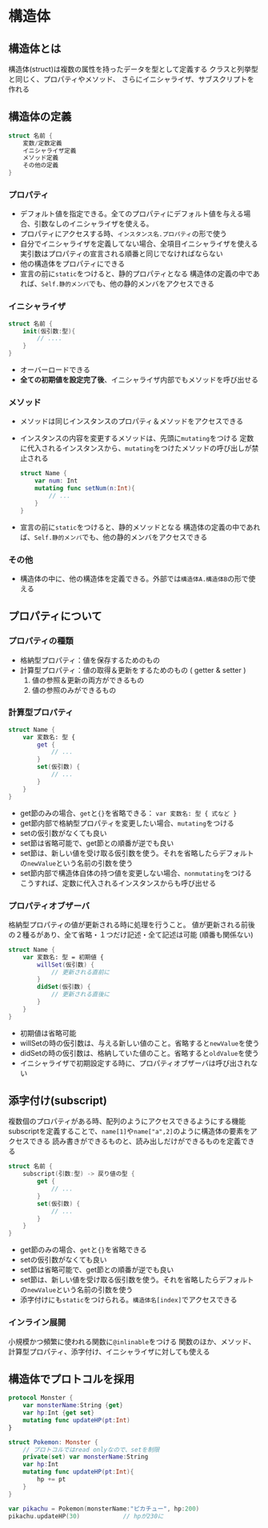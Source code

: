# 構造体

## 構造体とは

構造体(struct)は複数の属性を持ったデータを型として定義する
クラスと列挙型と同じく、プロパティやメソッド、
さらにイニシャライザ、サブスクリプトを作れる

## 構造体の定義

```swift
struct 名前 {
    変数/定数定義
    イニシャライザ定義
    メソッド定義
    その他の定義
}
```

### プロパティ

* デフォルト値を指定できる。全てのプロパティにデフォルト値を与える場合、引数なしのイニシャライザを使える。
* プロパティにアクセスする時、`インスタンス名.プロパティ`の形で使う
* 自分でイニシャライザを定義してない場合、全項目イニシャライザを使える
    実引数はプロパティの宣言される順番と同じでなければならない
* 他の構造体をプロパティにできる
* 宣言の前に`static`をつけると、静的プロパティとなる
    構造体の定義の中であれば、`Self.静的メンバ`でも、他の静的メンバをアクセスできる

### イニシャライザ

```swift
struct 名前 {
    init(仮引数:型){
        // ....
    }
}
```

* オーバーロードできる
* **全ての初期値を設定完了後**、イニシャライザ内部でもメソッドを呼び出せる

### メソッド

* メソッドは同じインスタンスのプロパティ＆メソッドをアクセスできる
* インスタンスの内容を変更するメソッドは、先頭に`mutating`をつける
    定数に代入されるインスタンスから、`mutating`をつけたメソッドの呼び出しが禁止される

    ```swift
    struct Name {
        var num: Int
        mutating func setNum(n:Int){
            // ...
        }
    }
    ```

* 宣言の前に`static`をつけると、静的メソッドとなる
    構造体の定義の中であれば、`Self.静的メンバ`でも、他の静的メンバをアクセスできる

### その他

* 構造体の中に、他の構造体を定義できる。外部では`構造体A.構造体B`の形で使える

## プロパティについて

### プロパティの種類

* 格納型プロパティ：値を保存するためのもの
* 計算型プロパティ：値の取得＆更新をするためのもの ( getter & setter )
    1. 値の参照＆更新の両方ができるもの
    2. 値の参照のみができるもの

### 計算型プロパティ

```swift
struct Name {
    var 変数名: 型 {
        get {
            // ...
        }
        set(仮引数) {
            // ...
        }
    }
}
```

* get節のみの場合、`get`と`{}`を省略できる： `var 変数名: 型 { 式など }`
* get節内部で格納型プロパティを変更したい場合、`mutating`をつける
* setの仮引数がなくても良い
* set節は省略可能で、get節との順番が逆でも良い
* set節は、新しい値を受け取る仮引数を使う。それを省略したらデフォルトの`newValue`という名前の引数を使う
* set節内部で構造体自体の持つ値を変更しない場合、`nonmutating`をつける
    こうすれば、定数に代入されるインスタンスからも呼び出せる

### プロパティオブザーバ

格納型プロパティの値が更新される時に処理を行うこと。
値が更新される前後の２種るがあり、全て省略・１つだけ記述・全て記述は可能 (順番も関係ない)

```swift
struct Name {
    var 変数名: 型 = 初期値 {
        willSet(仮引数) {
            // 更新される直前に
        }
        didSet(仮引数) {
            // 更新される直後に
        }
    }
}
```

* 初期値は省略可能
* willSetの時の仮引数は、与える新しい値のこと。省略すると`newValue`を使う
* didSetの時の仮引数は、格納していた値のこと。省略すると`oldValue`を使う
* イニシャライザで初期設定する時に、プロパティオブザーバは呼び出されない

## 添字付け(subscript)

複数個のプロパティがある時、配列のようにアクセスできるようにする機能
subscriptを定義することで、`name[1]`や`name["a",2]`のように構造体の要素をアクセスできる
読み書きができるものと、読み出しだけができるものを定義できる

```swift
struct 名前 {
    subscript(引数:型) -> 戻り値の型 {
        get {
            // ...
        }
        set(仮引数) {
            // ...
        }
    }
}
```

* get節のみの場合、`get`と`{}`を省略できる
* setの仮引数がなくても良い
* set節は省略可能で、get節との順番が逆でも良い
* set節は、新しい値を受け取る仮引数を使う。それを省略したらデフォルトの`newValue`という名前の引数を使う
* 添字付けにも`static`をつけられる。`構造体名[index]`でアクセスできる

### インライン展開

小規模かつ頻繁に使われる関数に`@inlinable`をつける
関数のほか、メソッド、計算型プロパティ、添字付け、イニシャライザに対しても使える

## 構造体でプロトコルを採用

```swift
protocol Monster {
    var monsterName:String {get}
    var hp:Int {get set}
    mutating func updateHP(pt:Int)
}

struct Pokemon: Monster {
    // プロトコルではread onlyなので、setを制限
    private(set) var monsterName:String
    var hp:Int
    mutating func updateHP(pt:Int){
        hp += pt
    }
}

var pikachu = Pokemon(monsterName:"ピカチュー", hp:200)
pikachu.updateHP(30)            // hpが230に
```
